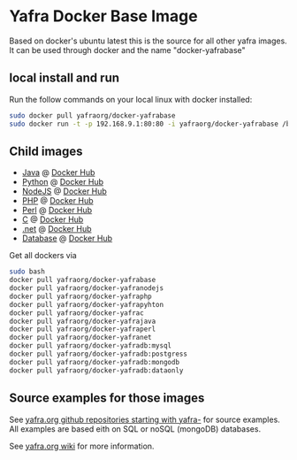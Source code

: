 # Yafra Docker Base Image
Based on docker's ubuntu latest this is the source for all other yafra images.
It can be used through docker and the name "docker-yafrabase"

## local install and run
Run the follow commands on your local linux with docker installed:

```bash
sudo docker pull yafraorg/docker-yafrabase
sudo docker run -t -p 192.168.9.1:80:80 -i yafraorg/docker-yafrabase /bin/bash
```

## Child images

 * [Java](https://github.com/yafraorg/docker-yafrajava) @ [Docker Hub](https://registry.hub.docker.com/u/yafraorg/docker-yafrajava/)
 * [Python](https://github.com/yafraorg/docker-yafrapython) @ [Docker Hub](https://registry.hub.docker.com/u/yafraorg/docker-yafrapython/)
 * [NodeJS](https://github.com/yafraorg/docker-yafranodejs) @ [Docker Hub](https://registry.hub.docker.com/u/yafraorg/docker-yafranodejs/)
 * [PHP](https://github.com/yafraorg/docker-yafraphp) @ [Docker Hub](https://registry.hub.docker.com/u/yafraorg/docker-yafraphp/)
 * [Perl](https://github.com/yafraorg/docker-yafraperl) @ [Docker Hub](https://registry.hub.docker.com/u/yafraorg/docker-yafraperl/)
 * [C](https://github.com/yafraorg/docker-yafrac) @ [Docker Hub](https://registry.hub.docker.com/u/yafraorg/docker-yafrac/)
 * [.net](https://github.com/yafraorg/docker-yafranet) @ [Docker Hub](https://registry.hub.docker.com/u/yafraorg/docker-yafranet/)
 * [Database](https://github.com/yafraorg/docker-yafradb) @ [Docker Hub](https://registry.hub.docker.com/u/yafraorg/docker-yafradb/)

Get all dockers via
```bash
sudo bash
docker pull yafraorg/docker-yafrabase
docker pull yafraorg/docker-yafranodejs
docker pull yafraorg/docker-yafraphp
docker pull yafraorg/docker-yafrapyhton
docker pull yafraorg/docker-yafrac
docker pull yafraorg/docker-yafrajava
docker pull yafraorg/docker-yafraperl
docker pull yafraorg/docker-yafranet
docker pull yafraorg/docker-yafradb:mysql
docker pull yafraorg/docker-yafradb:postgress
docker pull yafraorg/docker-yafradb:mongodb
docker pull yafraorg/docker-yafradb:dataonly
```
 
## Source examples for those images
See [yafra.org github repositories starting with yafra-](https://github.com/yafraorg) for source examples. All examples are based eith on SQL or noSQL (mongoDB) databases.

See [yafra.org wiki](https://github.com/yafraorg/yafra/wiki) for more information.

